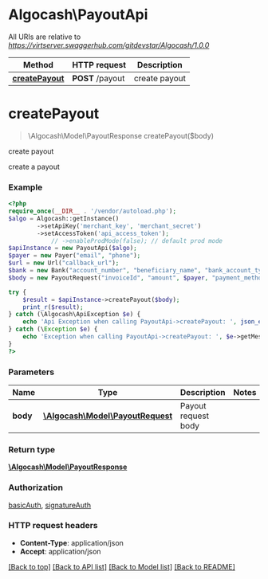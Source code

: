 # Algocash\PayoutApi

All URIs are relative to *https://virtserver.swaggerhub.com/gitdevstar/Algocash/1.0.0*

Method | HTTP request | Description
------------- | ------------- | -------------
[**createPayout**](PayoutApi.md#createpayout) | **POST** /payout | create payout

# **createPayout**
> \Algocash\Model\PayoutResponse createPayout($body)

create payout

create a payout

### Example
```php
<?php
require_once(__DIR__ . '/vendor/autoload.php');
$algo = Algocash::getInstance()
        ->setApiKey('merchant_key', 'merchant_secret')
        ->setAccessToken('api_access_token');
            // ->enableProdMode(false); // default prod mode
$apiInstance = new PayoutApi($algo);
$payer = new Payer("email", "phone");
$url = new Url("callback_url");
$bank = new Bank("account_number", "beneficiary_name", "bank_account_type","bank_code");
$body = new PayoutRequest("invoiceId", "amount", $payer, "payment_method", $bank, $url);

try {
    $result = $apiInstance->createPayout($body);
    print_r($result);
} catch (\Algocash\ApiException $e) {
    echo 'Api Exception when calling PayoutApi->createPayout: ', json_encode($e->getError()), PHP_EOL;
} catch (\Exception $e) {
    echo 'Exception when calling PayoutApi->createPayout: ', $e->getMessage(), PHP_EOL;
}
?>
```

### Parameters

Name | Type | Description  | Notes
------------- | ------------- | ------------- | -------------
 **body** | [**\Algocash\Model\PayoutRequest**](../Model/PayoutRequest.md)| Payout request body |

### Return type

[**\Algocash\Model\PayoutResponse**](../Model/PayoutResponse.md)

### Authorization

[basicAuth](../../README.md#basicAuth), [signatureAuth](../../README.md#signatureAuth)

### HTTP request headers

 - **Content-Type**: application/json
 - **Accept**: application/json

[[Back to top]](#) [[Back to API list]](../../README.md#documentation-for-api-endpoints) [[Back to Model list]](../../README.md#documentation-for-models) [[Back to README]](../../README.md)

